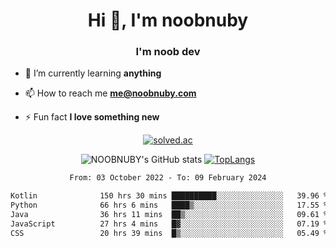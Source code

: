 <h1 align="center">Hi 👋, I'm noobnuby</h1>
<h3 align="center">I'm noob dev</h3>

- 🌱 I’m currently learning **anything**

- 📫 How to reach me **me@noobnuby.com**

- ⚡ Fun fact **I love something new**

<div align="center">
  
[![solved.ac](https://solvedac-cards-starcea.paring.moe/profile/noobnuby)](https://solved.ac/profile/noobnuby)

<div>
<div align="center">

![NOOBNUBY's GitHub stats](https://github-readme-stats.vercel.app/api?username=NOOBNUBY&show_icons=true&theme=dark)
[![TopLangs](https://github-readme-stats.vercel.app/api/top-langs/?username=NOOBNUBY&layout=compact&theme=dark)](https://github.com/anuraghazra/github-readme-stats)

</div>

<!--START_SECTION:waka-->

```txt
From: 03 October 2022 - To: 09 February 2024

Kotlin              150 hrs 30 mins ██████████░░░░░░░░░░░░░░░   39.96 %
Python              66 hrs 6 mins   ████▒░░░░░░░░░░░░░░░░░░░░   17.55 %
Java                36 hrs 11 mins  ██▒░░░░░░░░░░░░░░░░░░░░░░   09.61 %
JavaScript          27 hrs 4 mins   █▓░░░░░░░░░░░░░░░░░░░░░░░   07.19 %
CSS                 20 hrs 39 mins  █▒░░░░░░░░░░░░░░░░░░░░░░░   05.49 %
```

<!--END_SECTION:waka-->
